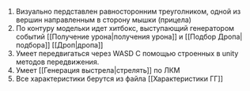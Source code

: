 1. Визуально пердставлен равносторонним треуголником, одной из вершин направленным в сторону мышки (прицела)
2. По контуру модельки идет хитбокс, выступающий генератором событий [[Получение урона|получения урона]] и [[Подбор Дропа|подбора]] [[Дроп|дропа]]
3. Умеет передвигаться через WASD  С помощью строенных в unity методов передвижения.
4. Умеет [[Генерация выстрела|стрелять]] по ЛКМ
5. Все характеристики берутся из файла [[Характеристики ГГ]]